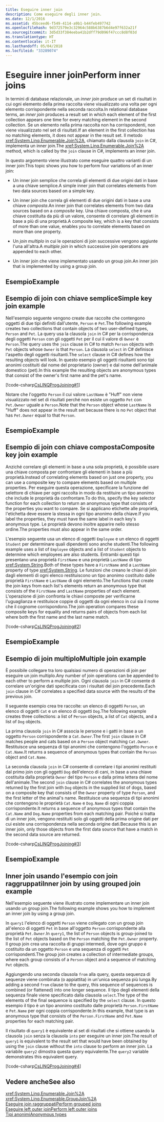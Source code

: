 ```yaml
---
title: Eseguire inner join
description: Come eseguire degli inner join.
ms.date: 12/1/2016
ms.assetid: 45bceed6-f549-4114-a9b1-b44feb497742
ms.openlocfilehash: 9d372579e3c32964c588b6387b6d4e97f632a21f
ms.sourcegitcommit: 3d5d33f384eeba41b2dff79d096f47ccc8d8f03d
ms.translationtype: HT
ms.contentlocale: it-IT
ms.lasthandoff: 05/04/2018
ms.locfileid: "33289074"
---
```

# <a name="perform-inner-joins"></a><span data-ttu-id="c04be-103">Eseguire inner join</span><span class="sxs-lookup"><span data-stu-id="c04be-103">Perform inner joins</span></span>

<span data-ttu-id="c04be-104">In termini di database relazionale, un *inner join* produce un set di risultati in cui ogni elemento della prima raccolta viene visualizzato una volta per ogni elemento corrispondente nella seconda raccolta.</span><span class="sxs-lookup"><span data-stu-id="c04be-104">In relational database terms, an *inner join* produces a result set in which each element of the first collection appears one time for every matching element in the second collection.</span></span> <span data-ttu-id="c04be-105">Se un elemento nella prima raccolta non ha corrispondenti, non viene visualizzato nel set di risultati.</span><span class="sxs-lookup"><span data-stu-id="c04be-105">If an element in the first collection has no matching elements, it does not appear in the result set.</span></span> <span data-ttu-id="c04be-106">Il metodo <xref:System.Linq.Enumerable.Join%2A>, chiamato dalla clausola `join` in C#, implementa un inner join.</span><span class="sxs-lookup"><span data-stu-id="c04be-106">The <xref:System.Linq.Enumerable.Join%2A> method, which is called by the `join` clause in C#, implements an inner join.</span></span>  
  
 <span data-ttu-id="c04be-107">In questo argomento viene illustrato come eseguire quattro varianti di un inner join:</span><span class="sxs-lookup"><span data-stu-id="c04be-107">This topic shows you how to perform four variations of an inner join:</span></span>  
  
-   <span data-ttu-id="c04be-108">Un inner join semplice che correla gli elementi di due origini dati in base a una chiave semplice.</span><span class="sxs-lookup"><span data-stu-id="c04be-108">A simple inner join that correlates elements from two data sources based on a simple key.</span></span>  
  
-   <span data-ttu-id="c04be-109">Un inner join che correla gli elementi di due origini dati in base a una chiave *composta*.</span><span class="sxs-lookup"><span data-stu-id="c04be-109">An inner join that correlates elements from two data sources based on a *composite* key.</span></span> <span data-ttu-id="c04be-110">Una chiave composta, che è una chiave costituita da più di un valore, consente di correlare gli elementi in base a più di una proprietà.</span><span class="sxs-lookup"><span data-stu-id="c04be-110">A composite key, which is a key that consists of more than one value, enables you to correlate elements based on more than one property.</span></span>  
  
-   <span data-ttu-id="c04be-111">Un *join multiplo* in cui le operazioni di join successive vengono aggiunte l'una all'altra.</span><span class="sxs-lookup"><span data-stu-id="c04be-111">A *multiple join* in which successive join operations are appended to each other.</span></span>  
  
-   <span data-ttu-id="c04be-112">Un inner join che viene implementato usando un group join.</span><span class="sxs-lookup"><span data-stu-id="c04be-112">An inner join that is implemented by using a group join.</span></span>  
  
## <a name="example"></a><span data-ttu-id="c04be-113">Esempio</span><span class="sxs-lookup"><span data-stu-id="c04be-113">Example</span></span>  
  
## <a name="simple-key-join-example"></a><span data-ttu-id="c04be-114">Esempio di join con chiave semplice</span><span class="sxs-lookup"><span data-stu-id="c04be-114">Simple key join example</span></span>  
 <span data-ttu-id="c04be-115">Nell'esempio seguente vengono create due raccolte che contengono oggetti di due tipi definiti dall'utente, `Person` e `Pet`.</span><span class="sxs-lookup"><span data-stu-id="c04be-115">The following example creates two collections that contain objects of two user-defined types, `Person` and `Pet`.</span></span> <span data-ttu-id="c04be-116">La query usa la clausola `join` in C# per la corrispondenza degli oggetti `Person` con gli oggetti `Pet` per il cui il valore di `Owner` è `Person`.</span><span class="sxs-lookup"><span data-stu-id="c04be-116">The query uses the `join` clause in C# to match `Person` objects with `Pet` objects whose `Owner` is that `Person`.</span></span> <span data-ttu-id="c04be-117">La clausola `select` in C# definisce l'aspetto degli oggetti risultanti.</span><span class="sxs-lookup"><span data-stu-id="c04be-117">The `select` clause in C# defines how the resulting objects will look.</span></span> <span data-ttu-id="c04be-118">In questo esempio gli oggetti risultanti sono tipi anonimi costituiti dal nome del proprietario (owner) e dal nome dell'animale domestico (pet).</span><span class="sxs-lookup"><span data-stu-id="c04be-118">In this example the resulting objects are anonymous types that consist of the owner's first name and the pet's name.</span></span>  
  
 [!code-csharp[CsLINQProgJoining#1](../../../samples/snippets/csharp/concepts/linq/how-to-perform-inner-joins_1.cs)]  
  
 <span data-ttu-id="c04be-119">Notare che l'oggetto `Person` il cui valore `LastName` è "Huff" non viene visualizzato nel set di risultati perché non esiste un oggetto `Pet` con `Pet.Owner` uguale a `Person`.</span><span class="sxs-lookup"><span data-stu-id="c04be-119">Note that the `Person` object whose `LastName` is "Huff" does not appear in the result set because there is no `Pet` object that has `Pet.Owner` equal to that `Person`.</span></span>  
  
## <a name="example"></a><span data-ttu-id="c04be-120">Esempio</span><span class="sxs-lookup"><span data-stu-id="c04be-120">Example</span></span>  
  
## <a name="composite-key-join-example"></a><span data-ttu-id="c04be-121">Esempio di join con chiave composta</span><span class="sxs-lookup"><span data-stu-id="c04be-121">Composite key join example</span></span>  
 <span data-ttu-id="c04be-122">Anziché correlare gli elementi in base a una sola proprietà, è possibile usare una chiave composta per confrontare gli elementi in base a più proprietà.</span><span class="sxs-lookup"><span data-stu-id="c04be-122">Instead of correlating elements based on just one property, you can use a composite key to compare elements based on multiple properties.</span></span> <span data-ttu-id="c04be-123">Per eseguire questa operazione, specificare la funzione del selettore di chiave per ogni raccolta in modo da restituire un tipo anonimo che include le proprietà da confrontare.</span><span class="sxs-lookup"><span data-stu-id="c04be-123">To do this, specify the key selector function for each collection to return an anonymous type that consists of the properties you want to compare.</span></span> <span data-ttu-id="c04be-124">Se si applicano etichette alle proprietà, l'etichetta deve essere la stessa in ogni tipo anonimo della chiave.</span><span class="sxs-lookup"><span data-stu-id="c04be-124">If you label the properties, they must have the same label in each key's anonymous type.</span></span> <span data-ttu-id="c04be-125">Le proprietà devono inoltre apparire nello stesso ordine.</span><span class="sxs-lookup"><span data-stu-id="c04be-125">The properties must also appear in the same order.</span></span>  
  
 <span data-ttu-id="c04be-126">L'esempio seguente usa un elenco di oggetti `Employee` e un elenco di oggetti `Student` per determinare quali dipendenti sono anche studenti.</span><span class="sxs-lookup"><span data-stu-id="c04be-126">The following example uses a list of `Employee` objects and a list of `Student` objects to determine which employees are also students.</span></span> <span data-ttu-id="c04be-127">Entrambi questi tipi presentano una proprietà `FirstName` e una proprietà `LastName` di tipo <xref:System.String>.</span><span class="sxs-lookup"><span data-stu-id="c04be-127">Both of these types have a `FirstName` and a `LastName` property of type <xref:System.String>.</span></span> <span data-ttu-id="c04be-128">Le funzioni che creano le chiavi di join dagli elementi di ogni elenco restituiscono un tipo anonimo costituito dalle proprietà `FirstName` e `LastName` di ogni elemento.</span><span class="sxs-lookup"><span data-stu-id="c04be-128">The functions that create the join keys from each list's elements return an anonymous type that consists of the `FirstName` and `LastName` properties of each element.</span></span> <span data-ttu-id="c04be-129">L'operazione di join confronta le chiavi composte per verificarne l'uguaglianza e restituisce coppie di oggetti da ogni elenco in cui sia il nome che il cognome corrispondono.</span><span class="sxs-lookup"><span data-stu-id="c04be-129">The join operation compares these composite keys for equality and returns pairs of objects from each list where both the first name and the last name match.</span></span>  
  
 [!code-csharp[CsLINQProgJoining#2](../../../samples/snippets/csharp/concepts/linq/how-to-perform-inner-joins_2.cs)]  
  
## <a name="example"></a><span data-ttu-id="c04be-130">Esempio</span><span class="sxs-lookup"><span data-stu-id="c04be-130">Example</span></span>  
  
## <a name="multiple-join-example"></a><span data-ttu-id="c04be-131">Esempio di join multiplo</span><span class="sxs-lookup"><span data-stu-id="c04be-131">Multiple join example</span></span>  
 <span data-ttu-id="c04be-132">È possibile collegare tra loro qualsiasi numero di operazioni di join per eseguire un join multiplo.</span><span class="sxs-lookup"><span data-stu-id="c04be-132">Any number of join operations can be appended to each other to perform a multiple join.</span></span> <span data-ttu-id="c04be-133">Ogni clausola `join` in C# consente di correlare un'origine dati specificata con i risultati del join precedente.</span><span class="sxs-lookup"><span data-stu-id="c04be-133">Each `join` clause in C# correlates a specified data source with the results of the previous join.</span></span>  
  
 <span data-ttu-id="c04be-134">Il seguente esempio crea tre raccolte: un elenco di oggetti `Person`, un elenco di oggetti `Cat` e un elenco di oggetti `Dog`.</span><span class="sxs-lookup"><span data-stu-id="c04be-134">The following example creates three collections: a list of `Person` objects, a list of `Cat` objects, and a list of `Dog` objects.</span></span>  
  
 <span data-ttu-id="c04be-135">La prima clausola `join` in C# associa le persone e i gatti in base a un oggetto `Person` corrispondente a `Cat.Owner`.</span><span class="sxs-lookup"><span data-stu-id="c04be-135">The first `join` clause in C# matches people and cats based on a `Person` object matching `Cat.Owner`.</span></span> <span data-ttu-id="c04be-136">Restituisce una sequenza di tipi anonimi che contengono l'oggetto `Person` e `Cat.Name`.</span><span class="sxs-lookup"><span data-stu-id="c04be-136">It returns a sequence of anonymous types that contain the `Person` object and `Cat.Name`.</span></span>  
  
 <span data-ttu-id="c04be-137">La seconda clausola `join` in C# consente di correlare i tipi anonimi restituiti dal primo join con gli oggetti `Dog` dell'elenco di cani, in base a una chiave costituita dalla proprietà `Owner` del tipo `Person` e dalla prima lettera del nome dell'animale.</span><span class="sxs-lookup"><span data-stu-id="c04be-137">The second `join` clause in C# correlates the anonymous types returned by the first join with `Dog` objects in the supplied list of dogs, based on a composite key that consists of the `Owner` property of type `Person`, and the first letter of the animal's name.</span></span> <span data-ttu-id="c04be-138">Restituisce una sequenza di tipi anonimi che contengono le proprietà `Cat.Name` e `Dog.Name` di ogni coppia corrispondente.</span><span class="sxs-lookup"><span data-stu-id="c04be-138">It returns a sequence of anonymous types that contain the `Cat.Name` and `Dog.Name` properties from each matching pair.</span></span> <span data-ttu-id="c04be-139">Poiché si tratta di un inner join, vengono restituiti solo gli oggetti della prima origine dati per cui esiste una corrispondenza nella seconda origine dati.</span><span class="sxs-lookup"><span data-stu-id="c04be-139">Because this is an inner join, only those objects from the first data source that have a match in the second data source are returned.</span></span>  
  
 [!code-csharp[CsLINQProgJoining#3](../../../samples/snippets/csharp/concepts/linq/how-to-perform-inner-joins_3.cs)]  
  
## <a name="example"></a><span data-ttu-id="c04be-140">Esempio</span><span class="sxs-lookup"><span data-stu-id="c04be-140">Example</span></span>  
  
## <a name="inner-join-by-using-grouped-join-example"></a><span data-ttu-id="c04be-141">Inner join usando l'esempio con join raggruppati</span><span class="sxs-lookup"><span data-stu-id="c04be-141">Inner join by using grouped join example</span></span>  
 <span data-ttu-id="c04be-142">Nell'esempio seguente viene illustrato come implementare un inner join usando un group join.</span><span class="sxs-lookup"><span data-stu-id="c04be-142">The following example shows you how to implement an inner join by using a group join.</span></span>  
  
 <span data-ttu-id="c04be-143">In `query1` l'elenco di oggetti `Person` viene collegato con un group join all'elenco di oggetti `Pet` in base all'oggetto `Person` corrispondente alla proprietà `Pet.Owner`.</span><span class="sxs-lookup"><span data-stu-id="c04be-143">In `query1`, the list of `Person` objects is group-joined to the list of `Pet` objects based on the `Person` matching the `Pet.Owner` property.</span></span> <span data-ttu-id="c04be-144">Il group join crea una raccolta di gruppi intermedi, dove ogni gruppo è costituito da un oggetto `Person` e una sequenza di oggetti `Pet` corrispondenti.</span><span class="sxs-lookup"><span data-stu-id="c04be-144">The group join creates a collection of intermediate groups, where each group consists of a `Person` object and a sequence of matching `Pet` objects.</span></span>  
  
 <span data-ttu-id="c04be-145">Aggiungendo una seconda clausola `from` alla query, questa sequenza di sequenze viene combinata (o appiattita) in un'unica sequenza più lunga.</span><span class="sxs-lookup"><span data-stu-id="c04be-145">By adding a second `from` clause to the query, this sequence of sequences is combined (or flattened) into one longer sequence.</span></span> <span data-ttu-id="c04be-146">Il tipo degli elementi della sequenza finale viene specificato dalla clausola `select`.</span><span class="sxs-lookup"><span data-stu-id="c04be-146">The type of the elements of the final sequence is specified by the `select` clause.</span></span> <span data-ttu-id="c04be-147">In questo esempio il tipo è un tipo anonimo costituito dalle proprietà `Person.FirstName` e `Pet.Name` per ogni coppia corrispondente.</span><span class="sxs-lookup"><span data-stu-id="c04be-147">In this example, that type is an anonymous type that consists of the `Person.FirstName` and `Pet.Name` properties for each matching pair.</span></span>  
  
 <span data-ttu-id="c04be-148">Il risultato di `query1` è equivalente al set di risultati che si ottiene usando la clausola `join` senza la clausola `into` per eseguire un inner join.</span><span class="sxs-lookup"><span data-stu-id="c04be-148">The result of `query1` is equivalent to the result set that would have been obtained by using the `join` clause without the `into` clause to perform an inner join.</span></span> <span data-ttu-id="c04be-149">La variabile `query2` dimostra questa query equivalente.</span><span class="sxs-lookup"><span data-stu-id="c04be-149">The `query2` variable demonstrates this equivalent query.</span></span>  
  
 [!code-csharp[CsLINQProgJoining#4](../../../samples/snippets/csharp/concepts/linq/how-to-perform-inner-joins_4.cs)]  
  
## <a name="see-also"></a><span data-ttu-id="c04be-150">Vedere anche</span><span class="sxs-lookup"><span data-stu-id="c04be-150">See also</span></span>  
 <xref:System.Linq.Enumerable.Join%2A>  
 <xref:System.Linq.Enumerable.GroupJoin%2A>  
 [<span data-ttu-id="c04be-151">Eseguire join raggruppati</span><span class="sxs-lookup"><span data-stu-id="c04be-151">Perform grouped joins</span></span>](perform-grouped-joins.md)  
 [<span data-ttu-id="c04be-152">Eseguire left outer join</span><span class="sxs-lookup"><span data-stu-id="c04be-152">Perform left outer joins</span></span>](perform-left-outer-joins.md)  
 [<span data-ttu-id="c04be-153">Tipi anonimi</span><span class="sxs-lookup"><span data-stu-id="c04be-153">Anonymous types</span></span>](../programming-guide/classes-and-structs/anonymous-types.md)  
 
